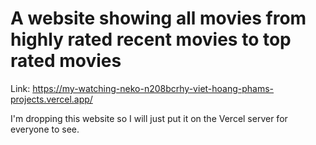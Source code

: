 # A website showing all movies from highly rated recent movies to top rated movies
Link: https://my-watching-neko-n208bcrhy-viet-hoang-phams-projects.vercel.app/

I'm dropping this website so I will just put it on the Vercel server for everyone to see.
